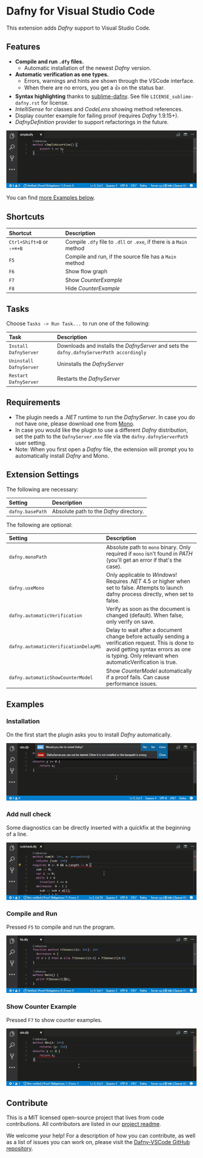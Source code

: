 # Dafny for Visual Studio Code


This extension adds _Dafny_ support to Visual Studio Code.

## Features

* **Compile and run `.dfy` files.**
  * Automatic installation of the newest _Dafny_ version.
* **Automatic verification as one types.**
  * Errors, warnings and hints are shown through the VSCode interface.
  * When there are no errors, you get a 👍 on the status bar.
* **Syntax highlighting** thanks to [sublime-dafny](https://github.com/erggo/sublime-dafny). See file `LICENSE_sublime-dafny.rst` for license. 
* _IntelliSense_ for classes and _CodeLens_ showing method references.
* Display counter example for failing proof (requires _Dafny_ 1.9.15+).
* _DafnyDefinition_ provider to support refactorings in the future.

![assertions animation](simpleassert.gif)

You can find [more Examples below](#examples).

## Shortcuts

| Shortcut                  | Description                                                          |
| :------------------------ |:-------------------------------------------------------------------- | 
| `Ctrl+Shift+B` or `⇧+⌘+B` | Compile `.dfy` file to `.dll` or `.exe`, if there is a `Main` method |
| `F5`                      | Compile and run, if the source file has a `Main` method              |
| `F6`                      | Show flow graph                                                      |
| `F7`                      | Show _CounterExample_                                                |
| `F8`                      | Hide _CounterExample_                                                |

## Tasks

Choose `Tasks -> Run Task...` to run one of the following:

| Task                    | Description                                                                               |
| :---------------------- |:----------------------------------------------------------------------------------------- | 
| `Install DafnyServer`   | Downloads and installs the _DafnyServer_ and sets the `dafny.dafnyServerPath accordingly` |
| `Uninstall DafnyServer` | Uninstalls the _DafnyServer_                                                              |
| `Restart DafnyServer`   | Restarts the _DafnyServer_                                                                |

## Requirements

* The plugin needs a _.NET_ runtime to run the _DafnyServer_. In case you do not have one, please download one from [Mono](http://www.mono-project.com).
* In case you would like the plugin to use a different _Dafny_ distribution, set the path to the `DafnyServer.exe` file via the `dafny.dafnyServerPath` user setting.
* Note: When you first open a _Dafny_ file, the extension will prompt you to automatically install _Dafny_ and Mono.

## Extension Settings

The following are necessary:

| Setting          | Description                             |
| :--------------- |:--------------------------------------- |
| `dafny.basePath` | Absolute path to the _Dafny_ directory. |

The following are optional:

| Setting          | Description                              |
| :--------------- |:---------------------------------------- |
| `dafny.monoPath` | Absolute path to `mono` binary. Only required if `mono` isn't found in _PATH_ (you'll get an error if that's the case). |
| `dafny.useMono` | Only applicable to _Windows_! Requires _.NET_ 4.5 or higher when set to false. Attempts to launch dafny process directly, when set to false. |
| `dafny.automaticVerification` | Verify as soon as the document is changed (default). When false, only verify on save. |
| `dafny.automaticVerificationDelayMS` | Delay to wait after a document change before actually sending a verification request. This is done to avoid getting syntax errors as one is typing. Only relevant when automaticVerification is true. |
| `dafny.automaticShowCounterModel` | Show _CounterModel_ automatically if a proof fails. Can cause performance issues. |

## Examples

### Installation
On the first start the plugin asks you to install _Dafny_ automatically. 

![assertions animation](installation.gif)

### Add null check
Some diagnostics can be directly inserted with a quickfix at the beginning of a line.

![assertions animation](addnullcheck.gif)

### Compile and Run
Pressed `F5` to compile and run the program.

![assertions animation](compileandrun.gif)

### Show Counter Example
Pressed `F7` to show counter examples.

![assertions animation](counterexample.gif)

## Contribute

This is a MIT licensed open-source project that lives from code contributions. All contributors are listed in our [project readme](https://github.com/DafnyVSCode/Dafny-VSCode#contributors).

We welcome your help! For a description of how you can contribute, as well as a list of issues you can work on, please visit the [Dafny-VSCode GitHub repository](https://github.com/DafnyVSCode/Dafny-VSCode#contribute).
